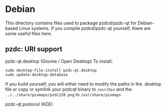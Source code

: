 
Debian
====================
This directory contains files used to package pzdcd/pzdc-qt
for Debian-based Linux systems. If you compile pzdcd/pzdc-qt yourself, there are some useful files here.

## pzdc: URI support ##


pzdc-qt.desktop  (Gnome / Open Desktop)
To install:

	sudo desktop-file-install pzdc-qt.desktop
	sudo update-desktop-database

If you build yourself, you will either need to modify the paths in
the .desktop file or copy or symlink your pzdcqt binary to `/usr/bin`
and the `../../share/pixmaps/pzdc128.png` to `/usr/share/pixmaps`

pzdc-qt.protocol (KDE)

